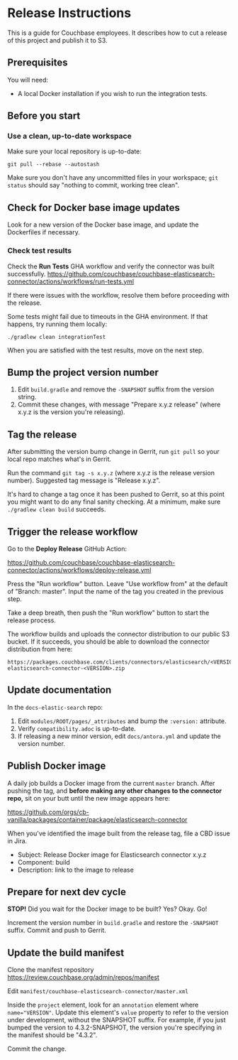 # Release Instructions

This is a guide for Couchbase employees. It describes how to cut a release of this project
and publish it to S3.


## Prerequisites

You will need:
* A local Docker installation if you wish to run the integration tests.


## Before you start

### Use a clean, up-to-date workspace

Make sure your local repository is up-to-date:

    git pull --rebase --autostash

Make sure you don't have any uncommitted files in your workspace; `git status` should say "nothing to commit, working tree clean".


## Check for Docker base image updates

Look for a new version of the Docker base image, and update the Dockerfiles if necessary.


### Check test results

Check the **Run Tests** GHA workflow and verify the connector was built successfully.
https://github.com/couchbase/couchbase-elasticsearch-connector/actions/workflows/run-tests.yml

If there were issues with the workflow, resolve them before proceeding with the release.

Some tests might fail due to timeouts in the GHA environment.
If that happens, try running them locally:

    ./gradlew clean integrationTest

When you are satisfied with the test results, move on the next step.


## Bump the project version number

1. Edit `build.gradle` and remove the `-SNAPSHOT` suffix from the version string.
2. Commit these changes, with message "Prepare x.y.z release"
(where x.y.z is the version you're releasing).

## Tag the release

After submitting the version bump change in Gerrit, run `git pull` so your local repo matches what's in Gerrit.

Run the command `git tag -s x.y.z` (where x.y.z is the release version number).
Suggested tag message is "Release x.y.z".

It's hard to change a tag once it has been pushed to Gerrit, so at this point you might want to do any final sanity checking.
At a minimum, make sure `./gradlew clean build` succeeds.

## Trigger the release workflow

Go to the **Deploy Release** GitHub Action:

https://github.com/couchbase/couchbase-elasticsearch-connector/actions/workflows/deploy-release.yml

Press the "Run workflow" button.
Leave "Use workflow from" at the default of "Branch: master".
Input the name of the tag you created in the previous step.

Take a deep breath, then push the "Run workflow" button to start the release process.

The workflow builds and uploads the connector distribution to our public S3 bucket.
If it succeeds, you should be able to download the connector distribution from here:

    https://packages.couchbase.com/clients/connectors/elasticsearch/<VERSION>/couchbase-elasticsearch-connector-<VERSION>.zip


## Update documentation

In the `docs-elastic-search` repo:

1. Edit `modules/ROOT/pages/_attributes` and bump the `:version:` attribute.
2. Verify `compatibility.adoc` is up-to-date.
3. If releasing a new minor version, edit `docs/antora.yml` and update the version number.


## Publish Docker image

A daily job builds a Docker image from the current `master` branch.
After pushing the tag, and **before making any other changes to the connector repo,** sit on your butt until the new image appears here:

https://github.com/orgs/cb-vanilla/packages/container/package/elasticsearch-connector

When you've identified the image built from the release tag, file a CBD issue in Jira.

* Subject: Release Docker image for Elasticsearch connector x.y.z
* Component: build
* Description: link to the image to release

## Prepare for next dev cycle

**STOP!** Did you wait for the Docker image to be built? Yes? Okay. Go!

Increment the version number in `build.gradle` and restore the `-SNAPSHOT` suffix.
Commit and push to Gerrit.

## Update the build manifest

Clone the manifest repository https://review.couchbase.org/admin/repos/manifest

Edit `manifest/couchbase-elasticsearch-connector/master.xml`

Inside the `project` element, look for an `annotation` element where `name="VERSION"`.
Update this element's `value` property to refer to the version under development, without the SNAPSHOT suffix.
For example, if you just bumped the version to 4.3.2-SNAPSHOT, the version you're specifying in the manifest should be "4.3.2".

Commit the change.
